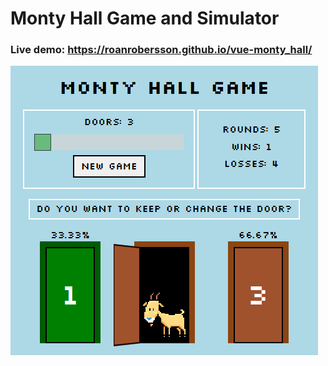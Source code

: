 # Monty Hall Game and Simulator

### Live demo: https://roanrobersson.github.io/vue-monty_hall/


 ![](img/live_demo.png)
